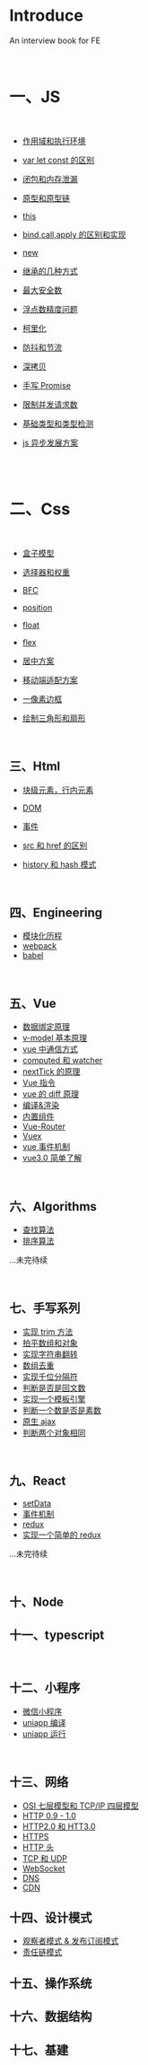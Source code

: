 # Introduce

An interview book for FE

<br/>

# 一、JS

<br/>

- [作用域和执行环境](./JavaScript/ec_and_sc.md)

- [var let const 的区别](./JavaScript/var_let_const.md)

- [闭包和内存泄漏](./JavaScript/closure_and_memory.md)

- [原型和原型链](./JavaScript/prototype.md)

- [this](./JavaScript/this.md)

- [bind,call,apply 的区别和实现](./JavaScript/bind_call_apply.md)

- [new](./JavaScript/new.md)

- [继承的几种方式](./JavaScript/class_inherit.md)

- [最大安全数](./JavaScript/max_safe_number.md)

- [浮点数精度问题](./JavaScript/float_precision.md)

- [柯里化](./JavaScript/curry.md)

- [防抖和节流](./JavaScript/debounce_and_throttle.md)

- [深拷贝](./JavaScript/deepCopy.md)

- [手写 Promise](./JavaScript/promise.md)

- [限制并发请求数](./JavaScript/limit_request.md)

- [基础类型和类型检测](./JavaScript/type.md)

- [js 异步发展方案](./JavaScript/sync.md)

<br/>
<br/>

# 二、Css

<br/>

- [盒子模型](./Css/box.md)

- [选择器和权重](./Css/selector.md)

- [BFC](./Css/BFC.md)

- [position](./Css/position.md)

- [float](./Css/float.md)

- [flex](./Css/flex.md)

- [居中方案](./Css/center.md)

- [移动端适配方案](./Css/mobile.md)

- [一像素边框](./Css/1px.md)

- [绘制三角形和扇形](./Css/draw.md)

<br/>

## 三、Html

- [块级元素，行内元素](./Html/block_and_inline.md)

- [DOM](./Html/dom.md)

- [事件](./Html/event.md)

- [src 和 href 的区别](./Html/src_and_href.md)

- [history 和 hash 模式](./Html/history_and_hash.md)

<br/>

## 四、Engineering

- [模块化历程](./Engineering/module.md)
- [webpack](./Engineering/webpack.md)
- [babel](./Engineering/babel.md)

<br/>

## 五、Vue

- [数据绑定原理](./Vue/data-bind.md)
- [v-model 基本原理](./Vue/v-model.md)
- [vue 中通信方式](./Vue/communication.md)
- [computed 和 watcher](./Vue/computer_watch.md)
- [nextTick 的原理](./Vue/nexttick.md)
- [Vue 指令](./Vue/directive.md)
- [vue 的 diff 原理](./Vue/diff.md)
- [编译&渲染](./Vue/compiler_draw.md)
- [内置组件](./Vue/inner_component.md)
- [Vue-Router](./Vue/router.md)
- [Vuex](./Vue/vuex.md)
- [vue 事件机制](./Vue/event.md)
- [vue3.0 简单了解](./Vue/vue3.md)

<br/>

## 六、Algorithms

- [查找算法](./Algorithms/find.md)
- [排序算法](./Algorithms/sort.md)

...未完待续

<br/>

## 七、手写系列

- [实现 trim 方法](./Handwrite/trim.md)
- [拍平数组和对象](./Handwrite/flat.md)
- [实现字符串翻转](./Handwrite/reverse.md)
- [数组去重](./Handwrite/unique.md)
- [实现千位分隔符](./Handwrite/thousandth.md)
- [判断是否是回文数](./Handwrite/palindrome.md)
- [实现一个模板引擎](./Handwrite/template.md)
- [判断一个数是否是素数](./Handwrite/prime.md)
- [原生 ajax](./Handwrite/ajax.md)
- [判断两个对象相同](./Handwrite/equal.md)

<br/>

## 九、React

- [setData](./React/setData.md)
- [事件机制](./React/event.md)
- [redux](./React/redux.md)
- [实现一个简单的 redux](./React/ach_redux.md)

...未完待续

<br/>

## 十、Node

## 十一、typescript

<br/>

## 十二、小程序

- [微信小程序](./MiniProgram/wx.md)
- [uniapp 编译](./MiniProgram/uniappCompiler.md)
- [uniapp 运行](./MiniProgram/uniappRuntimer.md)

<br/>

## 十三、网络

- [OSI 七层模型和 TCP/IP 四层模型](./Network/osi.md)
- [HTTP 0.9 - 1.0](./Network/http1.md)
- [HTTP2.0 和 HTT3.0](./Network/http2-3.md)
- [HTTPS](./Network/https.md)
- [HTTP 头](./Network/header.md)
- [TCP 和 UDP](./Network/tcp-udp.md)
- [WebSocket](./Network/ws.md)
- [DNS](./Network/dns.md)
- [CDN](./Network/cdn.md)

## 十四、设计模式

- [观察者模式 & 发布订阅模式](./DesignPattern/ObAndSub.md)
- [责任链模式](./DesignPattern/ChainResponsibilityPattern.md)

## 十五、操作系统

## 十六、数据结构

## 十七、基建
